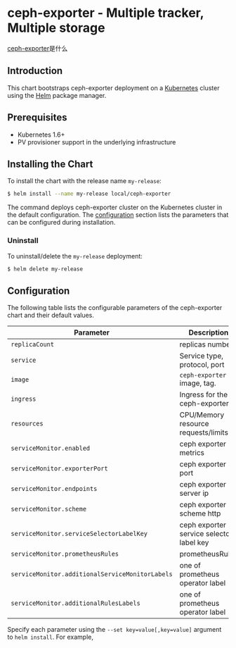 # ceph-exporter - Multiple tracker, Multiple storage

[ceph-exporter](https://github.com/digitalocean/ceph_exporter/)是什么

## Introduction

This chart bootstraps ceph-exporter deployment on a [Kubernetes](http://kubernetes.io) cluster using the [Helm](https://helm.sh) package manager.

## Prerequisites

- Kubernetes 1.6+
- PV provisioner support in the underlying infrastructure

## Installing the Chart

To install the chart with the release name `my-release`:

```bash
$ helm install --name my-release local/ceph-exporter
```

The command deploys ceph-exporter cluster on the Kubernetes cluster in the default configuration. The [configuration](#configuration) section lists the parameters that can be configured during installation.

### Uninstall

To uninstall/delete the `my-release` deployment:

```bash
$ helm delete my-release
```

## Configuration

The following table lists the configurable parameters of the ceph-exporter chart and their default values.

| Parameter                  | Description                         | Default                                |
| -----------------------    | ----------------------------------- | -------------------------------------- |
| `replicaCount`             | replicas number                     | `1`                                    |
| `service`                  | Service type, protocol, port        | `ClusterIP` `TCP` 9128                 |
| `image`                    | `ceph-exporter` image, tag.             | `digitalocean/ceph_exporter` `latest`|
| `ingress`                  | Ingress for the ceph-exporter.          | `false`                            |
| `resources`                | CPU/Memory resource requests/limits | Memory: `128Mi`, CPU: `100m`           |
| `serviceMonitor.enabled`   | ceph exporter metrics               | `false`
| `serviceMonitor.exporterPort`| ceph exporter port                | 9128
| `serviceMonitor.endpoints` | ceph exporter server ip             | `[]`
| `serviceMonitor.scheme`   | ceph exporter scheme http            | `http`
| `serviceMonitor.serviceSelectorLabelKey`| ceph exporter service selector label key| `app`                 |
| `serviceMonitor.prometheusRules`| prometheusRules                | `{}`                                   |
| `serviceMonitor.additionalServiceMonitorLabels`| one of prometheus operator label| `release: prometheus-operator`|
| `serviceMonitor.additionalRulesLabels`| one of prometheus operator label| `release: prometheus-operator`  |

Specify each parameter using the `--set key=value[,key=value]` argument to `helm install`. For example,


